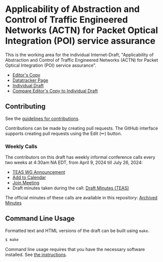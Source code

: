 # Applicability of Abstraction and Control of Traffic Engineered Networks (ACTN) for Packet Optical Integration (POI) service assurance

This is the working area for the individual Internet-Draft, "Applicability of Abstraction and Control of Traffic Engineered Networks
  (ACTN) for Packet Optical Integration (POI) service assurance".

* [Editor's Copy](https://italobusi.github.io/draft-poidt-teas-actn-poi-assurance/#go.draft-poidt-teas-actn-poi-assurance.html)
* [Datatracker Page](https://datatracker.ietf.org/doc/draft-poidt-teas-actn-poi-assurance)
* [Individual Draft](https://datatracker.ietf.org/doc/html/draft-poidt-teas-actn-poi-assurance)
* [Compare Editor's Copy to Individual Draft](https://italobusi.github.io/draft-poidt-teas-actn-poi-assurance/#go.draft-poidt-teas-actn-poi-assurance.diff)


## Contributing

See the
[guidelines for contributions](https://github.com/italobusi/draft-poidt-teas-actn-poi-assurance/blob/main/CONTRIBUTING.md).

Contributions can be made by creating pull requests.
The GitHub interface supports creating pull requests using the Edit (✏) button.

### Weekly Calls

The contributors on this draft has weekly informal conference calls every two weeks at 4:30am NA EDT, from April 9, 2024 till July 26, 2024:
- [TEAS WG Announcement](https://mailarchive.ietf.org/arch/msg/teas/sdYAk2RyszUoUeSGyXZ8F-UJCYI/)
- [Add to Calendar](https://cisco.webex.com/cisco/j.php?MTID=med55b31175c7552bce4f61cfea03d0df)
- [Join Meeting](https://cisco.webex.com/cisco/j.php?MTID=me4e1b57338ac4aaab15aebf95b4987fe)
- Draft minutes taken during the call: [Draft Minutes (TEAS)](https://demo.hedgedoc.org/sRDV7vcNSSeSS11g5-TuAw)

The official minutes of these calls are available in this repository: [Archived Minutes](https://github.com/italobusi/draft-poidt-teas-actn-poi-assurance/tree/main/minutes)

## Command Line Usage

Formatted text and HTML versions of the draft can be built using `make`.

```sh
$ make
```

Command line usage requires that you have the necessary software installed.  See
[the instructions](https://github.com/martinthomson/i-d-template/blob/main/doc/SETUP.md).

